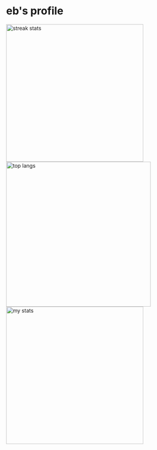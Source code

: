 # eb's profile

<img alt="streak stats" align="left" width="370" src="https://github-readme-streak-stats-salesp07.vercel.app/?user=elbrmv&count_private=true&theme=dracula&border_radius=5"/>
<img alt="top langs" align="left" width="390" src="https://github-readme-stats.vercel.app/api/top-langs/?username=elbrmv&theme=dracula&layout=compact&border_radius=5"/>
<img alt="my stats" align="center" width="370" src="https://github-readme-stats.vercel.app/api?username=elbrmv&show_icons=true&theme=dracula&hide=issues,contribs&border_radius=5"/>

